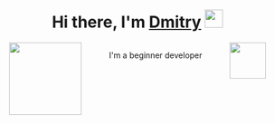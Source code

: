 <h1 align="center">Hi there, I'm <a href="https://t.me/hypoqrite" target="_blank">Dmitry</a> 
<img src="https://github.com/blackcater/blackcater/raw/main/images/Hi.gif" height="32"/></h1>
<div style="display:flex;flex-flow:row;justify-content:space-around;">
    <img src="https://github.com/blackcater/blackcater/raw/main/images/banner.gif" height="128" /></h1>
    <p>I'm a beginner developer</p>
    <a href="https://github.com/tster0521/"><img src="https://github.com/blackcater/blackcater/raw/main/images/social-github.svg" height='64' /></a>
</div>


